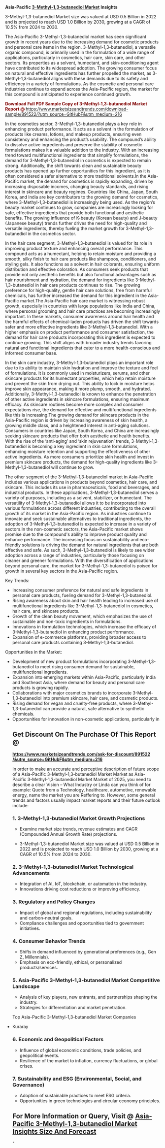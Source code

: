 <p><strong>Asia-Pacific&nbsp;<a href=""https://www.marketsizeandtrends.com/download-sample/891522/&amp;utm_source=GitHubF&amp;utm_medium=216"">3-Methyl-1,3-butanediol Market</a> Insights</strong></p><p>3-Methyl-1,3-butanediol Market size was valued at USD 0.5 Billion in 2022 and is projected to reach USD 1.0 Billion by 2030, growing at a CAGR of 10.5% from 2024 to 2030.</p><p><p>The Asia-Pacific 3-Methyl-1,3-butanediol market has seen significant growth in recent years due to the increasing demand for cosmetic products and personal care items in the region. 3-Methyl-1,3-butanediol, a versatile organic compound, is primarily used in the formulation of a wide range of applications, particularly in cosmetics, hair care, skin care, and other sectors. Its properties as a solvent, humectant, and skin-conditioning agent have contributed to its widespread adoption. The growing consumer focus on natural and effective ingredients has further propelled the market, as 3-Methyl-1,3-butanediol aligns with these demands due to its safety and efficiency in a variety of formulations. As the cosmetic and personal care industries continue to expand across the Asia-Pacific region, the market for this compound is anticipated to experience continued growth.</p><p><p><strong><span style="color: #800000;">Download Full PDF Sample Copy of 3-Methyl-1,3-butanediol Market Report @</span>&nbsp;</strong><a href="https://www.marketsizeandtrends.com/download-sample/891522/?utm_source=GitHubF&amp;utm_medium=216" target="_blank">https://www.marketsizeandtrends.com/download-sample/891522/?utm_source=GitHubF&amp;utm_medium=216</a></p></p><p>In the cosmetics sector, 3-Methyl-1,3-butanediol plays a key role in enhancing product performance. It acts as a solvent in the formulation of products like creams, lotions, and makeup products, ensuring even consistency and enhancing the product’s usability. The compound’s ability to dissolve active ingredients and preserve the stability of cosmetic formulations makes it a valuable addition to the industry. With an increasing trend toward multifunctional ingredients that simplify formulations, the demand for 3-Methyl-1,3-butanediol in cosmetics is expected to remain strong. Additionally, the shift towards clean and sustainable beauty products has opened up further opportunities for this ingredient, as it is often considered a safer alternative to more traditional solvents.In the Asia-Pacific market, the demand for cosmetics is rapidly expanding, driven by increasing disposable incomes, changing beauty standards, and rising interest in skincare and beauty regimes. Countries like China, Japan, South Korea, and India are key contributors to the growing demand for cosmetics, where 3-Methyl-1,3-butanediol is increasingly being used. As the region’s beauty market continues to grow, companies are increasingly looking for safe, effective ingredients that provide both functional and aesthetic benefits. The growing influence of K-beauty (Korean beauty) and J-beauty (Japanese beauty) trends further drives the need for high-quality and versatile ingredients, thereby fueling the market growth for 3-Methyl-1,3-butanediol in the cosmetics sector.</p><p>In the hair care segment, 3-Methyl-1,3-butanediol is valued for its role in improving product texture and enhancing overall performance. This compound acts as a humectant, helping to retain moisture and providing a smooth, silky finish to hair care products like shampoos, conditioners, and styling gels. It also functions as a solvent in hair colorants, ensuring uniform distribution and effective coloration. As consumers seek products that provide not only aesthetic benefits but also functional advantages such as hair nourishment and hydration, the demand for ingredients like 3-Methyl-1,3-butanediol in hair care products continues to rise. The growing preference for high-quality, gentle hair care solutions, free from harmful chemicals, has further increased the demand for this ingredient in the Asia-Pacific market.The Asia-Pacific hair care market is witnessing robust growth, especially in countries with large populations like India and China, where personal grooming and hair care practices are becoming increasingly important. In these markets, consumer awareness around hair health and the harmful effects of chemical-laden products has driven the shift towards safer and more effective ingredients like 3-Methyl-1,3-butanediol. With a higher emphasis on product performance and consumer satisfaction, the demand for hair care products incorporating this ingredient is expected to continue growing. This shift aligns with broader industry trends favoring natural and functional ingredients that cater to a more health-conscious and informed consumer base.</p><p>In the skin care industry, 3-Methyl-1,3-butanediol plays an important role due to its ability to maintain skin hydration and improve the texture and feel of formulations. It is commonly used in moisturizers, serums, and other skincare products for its humectant properties, which help retain moisture and prevent the skin from drying out. This ability to lock in moisture helps improve skin appearance, making it more plump, smooth, and hydrated. Additionally, 3-Methyl-1,3-butanediol is known to enhance the penetration of other active ingredients in skincare formulations, ensuring maximum efficacy. As skincare routines become more complex and consumer expectations rise, the demand for effective and multifunctional ingredients like this is increasing.The growing demand for skincare products in the Asia-Pacific region is driven by increasing awareness of skin health, a growing middle class, and a heightened interest in anti-aging solutions. Consumers in countries like Japan, South Korea, and China are increasingly seeking skincare products that offer both aesthetic and health benefits. With the rise of the ‘anti-aging’ and ‘skin rejuvenation’ trends, 3-Methyl-1,3-butanediol is becoming a key ingredient in skin care formulations, enhancing moisture retention and supporting the effectiveness of other active ingredients. As more consumers prioritize skin health and invest in premium skincare products, the demand for high-quality ingredients like 3-Methyl-1,3-butanediol will continue to grow.</p><p>The other segment of the 3-Methyl-1,3-butanediol market in Asia-Pacific includes various applications in products beyond cosmetics, hair care, and skincare. This includes its use in pharmaceuticals, food and beverages, and industrial products. In these applications, 3-Methyl-1,3-butanediol serves a variety of purposes, including as a solvent, stabilizer, or humectant. The versatility of 3-Methyl-1,3-butanediol allows it to be incorporated into various formulations across different industries, contributing to the overall growth of its market in the Asia-Pacific region. As industries continue to innovate and seek sustainable alternatives to traditional ingredients, the adoption of 3-Methyl-1,3-butanediol is expected to increase in a variety of sectors.In the non-cosmetic sectors, the Asia-Pacific market shows promise due to the compound's ability to improve product quality and enhance performance. The increasing focus on sustainability and eco-friendly solutions is driving the demand for natural ingredients that are both effective and safe. As such, 3-Methyl-1,3-butanediol is likely to see wider adoption across a range of industries, particularly those focusing on cleaner and greener formulations. With the diversification of applications beyond personal care, the market for 3-Methyl-1,3-butanediol is poised for growth in several key sectors in the Asia-Pacific region.</p><p>Key Trends:</p><ul> <li>Increasing consumer preference for natural and safe ingredients in personal care products, fueling demand for 3-Methyl-1,3-butanediol.</li> <li>Rising awareness about skin and hair health leading to increased use of multifunctional ingredients like 3-Methyl-1,3-butanediol in cosmetics, hair care, and skincare products.</li> <li>Growth of the clean beauty movement, which emphasizes the use of sustainable and non-toxic ingredients in formulations.</li> <li>Innovations in formulation technologies, which increase the efficacy of 3-Methyl-1,3-butanediol in enhancing product performance.</li> <li>Expansion of e-commerce platforms, providing broader access to personal care products containing 3-Methyl-1,3-butanediol.</li></ul><p>Opportunities in the Market:</p><ul> <li>Development of new product formulations incorporating 3-Methyl-1,3-butanediol to meet rising consumer demand for sustainable, multifunctional ingredients.</li> <li>Expansion into emerging markets within Asia-Pacific, particularly India and Southeast Asia, where demand for beauty and personal care products is growing rapidly.</li> <li>Collaborations with major cosmetics brands to incorporate 3-Methyl-1,3-butanediol into premium skincare, hair care, and cosmetic products.</li> <li>Rising demand for vegan and cruelty-free products, where 3-Methyl-1,3-butanediol can provide a natural, safe alternative to synthetic chemicals.</li> <li>Opportunities for innovation in non-cosmetic applications, particularly in</p><h2><strong>Get Discount On The Purchase Of This Report @&nbsp;</strong></h2><p><strong><a href=""https://www.marketsizeandtrends.com/ask-for-discount/891522/&amp;utm_source=GitHubF&amp;utm_medium=216"" target=""_blank"">https://www.marketsizeandtrends.com/ask-for-discount/891522<br />/&amp;utm_source=GitHubF&amp;utm_medium=216</a></strong></p><p>In order to make an accurate and perceptive description of future scope of a Asia-Pacific&nbsp;3-Methyl-1,3-butanediol Market Market as Asia-Pacific&nbsp;3-Methyl-1,3-butanediol Market Market of 2025, you need to describe a clear Vision &ndash; What Industry or Linda can you think of for example: Quote from a Technology, healthcare, automotive, renewable energy, name the market you are Reffering to. However, some general trends and factors usually impact market reports and their future outlook include:</p><h3>1.&nbsp;<strong>3-Methyl-1,3-butanediol Market Growth Projections</strong></h3><ul><li>Examine market size trends, revenue estimates and CAGR (Compounded Annual Growth Rate) projections.</li><li><p>3-Methyl-1,3-butanediol Market size was valued at USD 0.5 Billion in 2022 and is projected to reach USD 1.0 Billion by 2030, growing at a CAGR of 10.5% from 2024 to 2030.</p></li></ul><h3>2.&nbsp;<strong>3-Methyl-1,3-butanediol Market Technological Advancements</strong></h3><ul><li>Integration of AI, IoT, blockchain, or automation in the industry.</li><li>Innovations driving cost reductions or improving efficiency.</li></ul><h3>3.&nbsp;<strong>Regulatory and Policy Changes</strong></h3><ul><li>Impact of global and regional regulations, including sustainability and carbon-neutral goals.</li><li>Compliance challenges and opportunities tied to government initiatives.</li></ul><h3>4.&nbsp;<strong>Consumer Behavior Trends</strong></h3><ul><li>Shifts in demand influenced by generational preferences (e.g., Gen Z, Millennials).</li><li>Emphasis on eco-friendly, ethical, or personalized products/services.</li></ul><h3>5.&nbsp;<strong>Asia-Pacific 3-Methyl-1,3-butanediol Market Competitive Landscape</strong></h3><ul><li>Analysis of key players, new entrants, and partnerships shaping the industry.</li><li>Strategies for differentiation and market penetration.</li></ul><p data-pm-slice=""1 1 []"">Top Asia-Pacific 3-Methyl-1,3-butanediol Market Companies</p><div data-test-id=""""><p><li>Kuraray</li></p></div><h3>6.&nbsp;<strong>Economic and Geopolitical Factors</strong></h3><ul><li>Influence of global economic conditions, trade policies, and geopolitical events.</li><li>Resilience of the market to inflation, currency fluctuations, or global crises.</li></ul><h3>7.&nbsp;<strong>Sustainability and ESG (Environmental, Social, and Governance)</strong></h3><ul><li>Adoption of sustainable practices to meet ESG criteria.</li><li>Opportunities in green technologies and circular economy principles.</li></ul><h2><strong>For More Information or Query, Visit @&nbsp;</strong><a href=""https://www.verifiedmarketreports.com/product/3-methyl-1-3-butanediol-market/"" target=""_blank"">Asia-Pacific 3-Methyl-1,3-butanediol Market Insights Size And Forecast</a></h2>"
